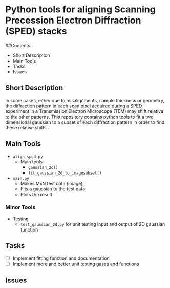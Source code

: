 # Python tools for aligning Scanning Precession Electron Diffraction (SPED) stacks

##Contents
* Short Description
* Main Tools
* Tasks
* Issues


## Short Description
In some cases, either due to misalignments, sample thickness or geometry, the diffraction pattern in each scan pixel acquired during a SPED experiment in a Transmission Electron Microscope (TEM) may shift relative to the other patterns. This repository contains python tools to fit a two dimensional gaussian to a subset of each diffraction pattern in order to find these relative shifts.

## Main Tools
* `align_sped.py`
    * Main tools
      * `gaussian_2d()`
      * `fit_gaussian_2d_to_imagesubset()`
* `main.py`
    * Makes MxN test data (image)
    * Fits a gaussian to the test data
    * Plots the result
    
### Minor Tools
* Testing
  * `test_gaussian_2d.py` for unit testing input and output of 2D gaussian function

## Tasks
- [ ] Implement fitting function and documentation
- [ ] Implement more and better unit testing gases and functions

## Issues
